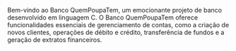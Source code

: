 Bem-vindo ao Banco QuemPoupaTem, um emocionante projeto de banco desenvolvido em linguagem C. O Banco QuemPoupaTem oferece funcionalidades essenciais de gerenciamento de contas, como a criação de novos clientes, operações de débito e crédito, transferência de fundos e a geração de extratos financeiros.
